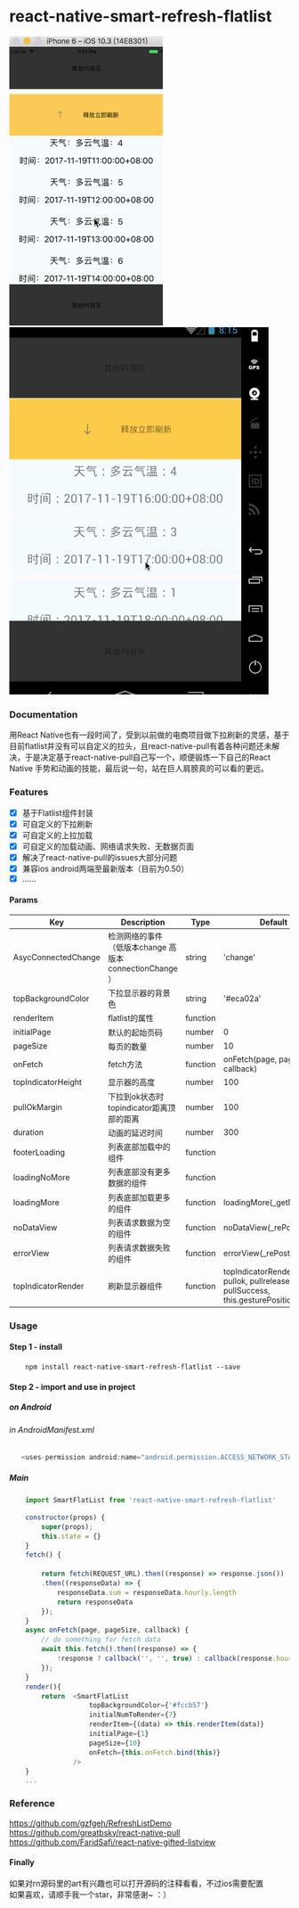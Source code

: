 
# react-native-smart-refresh-flatlist

![image](./src/image/ios.gif)
![image](./src/image/android.gif)
### Documentation
用React Native也有一段时间了，受到以前做的电商项目做下拉刷新的灵感，基于目前flatlist并没有可以自定义的拉头，且react-native-pull有着各种问题还未解决，于是决定基于react-native-pull自己写一个，顺便锻炼一下自己的React Native 手势和动画的技能，最后说一句，站在巨人肩膀真的可以看的更远。
### Features
- [x] 基于Flatlist组件封装
- [x] 可自定义的下拉刷新 
- [x] 可自定义的上拉加载 
- [x] 可自定义的加载动画、网络请求失败、无数据页面 
- [x] 解决了react-native-pull的issues大部分问题
- [x] 兼容ios android两端至最新版本（目前为0.50） 
- [x] ......

#### Params

|Key | Description | Type | Default|
| --- | ----------- | ---- | ------ |
|AsycConnectedChange  |   检测网络的事件（低版本change 高版本 connectionChange ）  |string  | 'change'
|topBackgroundColor         |   下拉显示器的背景色  |string  | '#eca02a'
|renderItem   |  flatlist的属性        |function   |  |
|initialPage          |  默认的起始页码      |number  |0                           |
|pageSize      |   每页的数量       |number  |10                          |
|onFetch      |   fetch方法        | function  |  onFetch(page, pageSize, callback)     |
|topIndicatorHeight       |   显示器的高度      |number   |100                        |
|pullOkMargin       |   下拉到ok状态时topindicator距离顶部的距离     |number   |100       |
|duration         |   动画的延迟时间             |number   |300          |
|footerLoading    |   列表底部加载中的组件   |function  |                     |               
|loadingNoMore       | 列表底部没有更多数据的组件           |function   |                |      
|loadingMore  | 列表底部加载更多的组件 |function   |  loadingMore(_getMore)   |      
|noDataView   | 列表请求数据为空的组件 |function   | noDataView(_rePostFetch)   |      
|errorView  | 列表请求数据失败的组件  |function   |  errorView(_rePostFetch)  |      
|topIndicatorRender| 刷新显示器组件|function|topIndicatorRender(pulling, pullok, pullrelease, pullSuccess, this.gesturePosition)   |   




### Usage

#### Step 1 - install

```
	npm install react-native-smart-refresh-flatlist --save
```


#### Step 2 - import and use in project
##### on Android
###### in AndroidManifest.xml
```javascript
   <uses-permission android:name="android.permission.ACCESS_NETWORK_STATE" />
```
##### Main
```javascript
    import SmartFlatList from 'react-native-smart-refresh-flatlist'
```
```javascript
    constructor(props) {
        super(props);
        this.state = {}
    }
    fetch() {

        return fetch(REQUEST_URL).then((response) => response.json())
        .then((responseData) => {
            responseData.sum = responseData.hourly.length
            return responseData
        });
    }
    async onFetch(page, pageSize, callback) {
        // do something for fetch data
        await this.fetch().then((response) => {
            !response ? callback('', '', true) : callback(response.hourly, response.sum)
        });
    }
    render(){
        return  <SmartFlatList
                    topBackgroundColor={'#fccb57'}
                    initialNumToRender={7}
                    renderItem={(data) => this.renderItem(data)}
                    initialPage={1}
                    pageSize={10}
                    onFetch={this.onFetch.bind(this)}
                />
    }
	...
```
### Reference

https://github.com/gzfgeh/RefreshListDemo </br>
https://github.com/greatbsky/react-native-pull </br>
https://github.com/FaridSafi/react-native-gifted-listview
#### Finally
如果对rn源码里的art有兴趣也可以打开源码的注释看看，不过ios需要配置</br>
如果喜欢，请顺手我一个star，非常感谢~ ：）

